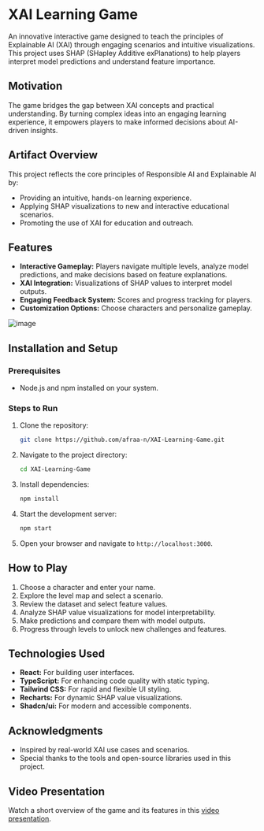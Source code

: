 # XAI Learning Game

An innovative interactive game designed to teach the principles of Explainable AI (XAI) through engaging scenarios and intuitive visualizations. This project uses SHAP (SHapley Additive exPlanations) to help players interpret model predictions and understand feature importance.

## Motivation

The game bridges the gap between XAI concepts and practical understanding. By turning complex ideas into an engaging learning experience, it empowers players to make informed decisions about AI-driven insights.

## Artifact Overview

This project reflects the core principles of Responsible AI and Explainable AI by:
- Providing an intuitive, hands-on learning experience.
- Applying SHAP visualizations to new and interactive educational scenarios.
- Promoting the use of XAI for education and outreach.

## Features

- **Interactive Gameplay:** Players navigate multiple levels, analyze model predictions, and make decisions based on feature explanations.
- **XAI Integration:** Visualizations of SHAP values to interpret model outputs.
- **Engaging Feedback System:** Scores and progress tracking for players.
- **Customization Options:** Choose characters and personalize gameplay.

![image](https://github.com/user-attachments/assets/5979c55d-223c-44f4-b4da-f4798d8915ed)


## Installation and Setup

### Prerequisites
- Node.js and npm installed on your system.

### Steps to Run
1. Clone the repository:
   ```bash
   git clone https://github.com/afraa-n/XAI-Learning-Game.git
   ```
2. Navigate to the project directory:
   ```bash
   cd XAI-Learning-Game
   ```
3. Install dependencies:
   ```bash
   npm install
   ```
4. Start the development server:
   ```bash
   npm start
   ```
5. Open your browser and navigate to `http://localhost:3000`.

## How to Play

1. Choose a character and enter your name.
2. Explore the level map and select a scenario.
3. Review the dataset and select feature values.
4. Analyze SHAP value visualizations for model interpretability.
5. Make predictions and compare them with model outputs.
6. Progress through levels to unlock new challenges and features.

## Technologies Used

- **React:** For building user interfaces.
- **TypeScript:** For enhancing code quality with static typing.
- **Tailwind CSS:** For rapid and flexible UI styling.
- **Recharts:** For dynamic SHAP value visualizations.
- **Shadcn/ui:** For modern and accessible components.

## Acknowledgments

- Inspired by real-world XAI use cases and scenarios.
- Special thanks to the tools and open-source libraries used in this project.

## Video Presentation

Watch a short overview of the game and its features in this [video presentation](https://www.youtube.com/watch?v=BH-4nryS1f0).
